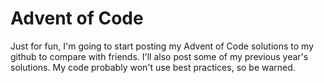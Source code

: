 # Advent of Code
Just for fun, I'm going to start posting my Advent of Code solutions to my github to compare with friends. I'll also post some of my previous year's solutions. My code probably won't use best practices, so be warned. 
